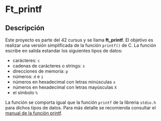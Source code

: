 # Ft_printf

## Descripción

Este proyecto es parte del 42 cursus y se llama **ft_printf**. El objetivo es realizar una versión simplificada de la función `printf()` de C. La función escribe en salida estandar los siguientes tipos de datos:
- carácteres: `c`
- cadenas de carácteres o strings: `s`
- direcciones de memoria: `p`
- números: `d` e `i`
- números en hexadecimal con letras minúsculas `x`
- números en hexadecimal con letras mayúsculas `X`
- el símbolo `%`

La función se comporta igual que la función `printf` de la libreria `stdio.h` para dichos tipos de datos. Para más detalle se recomienda consultar el [manual de la función printf](https://man7.org/linux/man-pages/man3/printf.3.html).
